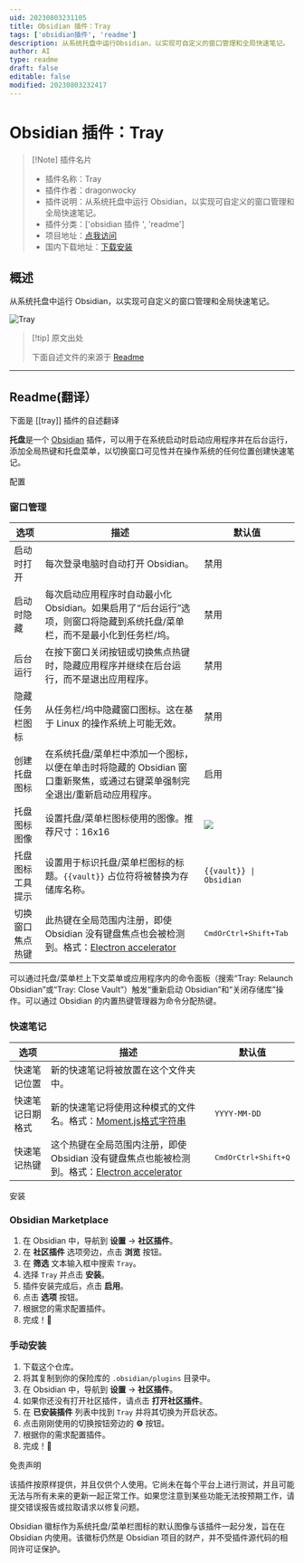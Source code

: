 ```yaml
---
uid: 20230803231105
title: Obsidian 插件：Tray
tags: ['obsidian插件', 'readme']
description: 从系统托盘中运行Obsidian，以实现可自定义的窗口管理和全局快速笔记。
author: AI
type: readme
draft: false
editable: false
modified: 20230803232417
---
```


# Obsidian 插件：Tray

> [!Note] 插件名片
> - 插件名称：Tray
> - 插件作者：dragonwocky
> - 插件说明：从系统托盘中运行 Obsidian，以实现可自定义的窗口管理和全局快速笔记。
> - 插件分类：['obsidian 插件 ', 'readme']
> - 项目地址：[点我访问](https://github.com/dragonwocky/obsidian-tray)
> - 国内下载地址：[下载安装](https://pkmer.cn/products/plugin/pluginMarket/?tray)

## 概述

从系统托盘中运行 Obsidian，以实现可自定义的窗口管理和全局快速笔记。

![Tray](https://cdn.pkmer.cn/covers/tray.png!pkmer)

> [!tip] 原文出处
>
>下面自述文件的来源于 [Readme](https://ghproxy.net/https://raw.githubusercontent.com/dragonwocky/obsidian-tray/main/README.md)
>

---

## Readme(翻译）

下面是 [[tray]] 插件的自述翻译

**托盘**是一个 [Obsidian](https://obsidian.md/) 插件，可以用于在系统启动时启动应用程序并在后台运行，添加全局热键和托盘菜单，以切换窗口可见性并在操作系统的任何位置创建快速笔记。

配置

### 窗口管理

| 选项                       | 描述                                                                                                                                                                                                     | 默认值                          |
| -------------------------- | -------------------------------------------------------------------------------------------------------------------------------------------------------------------------------------------------------- | ------------------------------ |
| 启动时打开                 | 每次登录电脑时自动打开 Obsidian。                                                                                                                                                                        | 禁用                            |
| 启动时隐藏                 | 每次启动应用程序时自动最小化 Obsidian。如果启用了“后台运行”选项，则窗口将隐藏到系统托盘/菜单栏，而不是最小化到任务栏/坞。                                                                                   | 禁用                            |
| 后台运行                   | 在按下窗口关闭按钮或切换焦点热键时，隐藏应用程序并继续在后台运行，而不是退出应用程序。                                                                                                                   | 禁用                            |
| 隐藏任务栏图标             | 从任务栏/坞中隐藏窗口图标。这在基于 Linux 的操作系统上可能无效。                                                                                                                                           | 禁用                            |
| 创建托盘图标               | 在系统托盘/菜单栏中添加一个图标，以便在单击时将隐藏的 Obsidian 窗口重新聚焦，或通过右键菜单强制完全退出/重新启动应用程序。                                                                             | 启用                            |
| 托盘图标图像               | 设置托盘/菜单栏图标使用的图像。推荐尺寸：16x16                                                                                                                                                            | ![](obsidian.png)              |
| 托盘图标工具提示           | 设置用于标识托盘/菜单栏图标的标题。`{{vault}}` 占位符将被替换为存储库名称。                                                                                                                                  | `{{vault}} \| Obsidian`        |
| 切换窗口焦点热键           | 此热键在全局范围内注册，即使 Obsidian 没有键盘焦点也会被检测到。格式：[Electron accelerator](https://www.electronjs.org/docs/latest/api/accelerator)                                                  | <kbd>CmdOrCtrl+Shift+Tab</kbd> |

可以通过托盘/菜单栏上下文菜单或应用程序内的命令面板（搜索“Tray: Relaunch Obsidian”或“Tray: Close Vault”）触发“重新启动 Obsidian”和“关闭存储库”操作。可以通过 Obsidian 的内置热键管理器为命令分配热键。

### 快速笔记

| 选项                   | 描述                                                                                                                                                                                         | 默认值                        |
| ---------------------- | --------------------------------------------------------------------------------------------------------------------------------------------------------------------------------------------- | ---------------------------- |
| 快速笔记位置           | 新的快速笔记将被放置在这个文件夹中。                                                                                                                                                        |                              |
| 快速笔记日期格式       | 新的快速笔记将使用这种模式的文件名。格式：[Moment.js格式字符串](https://momentjs.com/docs/#/displaying/format/)                                                                             | `YYYY-MM-DD`                 |
| 快速笔记热键           | 这个热键在全局范围内注册，即使 Obsidian 没有键盘焦点也能被检测到。格式：[Electron accelerator](https://www.electronjs.org/docs/latest/api/accelerator)                                      | <kbd>CmdOrCtrl+Shift+Q</kbd> |

安装

### Obsidian Marketplace

1. 在 Obsidian 中，导航到 **设置** → **社区插件**。
2. 在 **社区插件** 选项旁边，点击 **浏览** 按钮。
3. 在 **筛选** 文本输入框中搜索 `Tray`。
4. 选择 `Tray` 并点击 **安装**。
5. 插件安装完成后，点击 **启用**。
6. 点击 **选项** 按钮。
7. 根据您的需求配置插件。
8. 完成！🎉

### 手动安装

1. 下载这个仓库。
2. 将其复制到你的保险库的 `.obsidian/plugins` 目录中。
3. 在 Obsidian 中，导航到 **设置** → **社区插件**。
4. 如果你还没有打开社区插件，请点击 **打开社区插件**。
5. 在 **已安装插件** 列表中找到 `Tray` 并将其切换为开启状态。
6. 点击刚刚使用的切换按钮旁边的 **⚙️** 按钮。
7. 根据你的需求配置插件。
8. 完成！🎉

免责声明

该插件按原样提供，并且仅供个人使用。它尚未在每个平台上进行测试，并且可能无法与所有未来的更新一起正常工作。如果您注意到某些功能无法按预期工作，请提交错误报告或拉取请求以修复问题。

Obsidian 徽标作为系统托盘/菜单栏图标的默认图像与该插件一起分发，旨在在 Obsidian 内使用。该徽标仍然是 Obsidian 项目的财产，并不受插件源代码的相同许可证保护。
